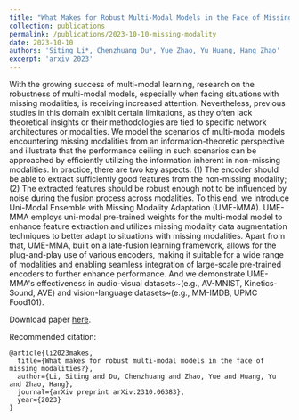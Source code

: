 ```yaml
---
title: "What Makes for Robust Multi-Modal Models in the Face of Missing Modalities?"
collection: publications
permalink: /publications/2023-10-10-missing-modality
date: 2023-10-10
authors: 'Siting Li*, Chenzhuang Du*, Yue Zhao, Yu Huang, Hang Zhao'
excerpt: 'arxiv 2023'
---
```

With the growing success of multi-modal learning, research on the robustness of multi-modal models, especially when facing situations with missing modalities, is receiving increased attention. Nevertheless, previous studies in this domain exhibit certain limitations, as they often lack theoretical insights or their methodologies are tied to specific network architectures or modalities. We model the scenarios of multi-modal models encountering missing modalities from an information-theoretic perspective and illustrate that the performance ceiling in such scenarios can be approached by efficiently utilizing the information inherent in non-missing modalities. In practice, there are two key aspects: (1) The encoder should be able to extract sufficiently good features from the non-missing modality; (2) The extracted features should be robust enough not to be influenced by noise during the fusion process across modalities. To this end, we introduce Uni-Modal Ensemble with Missing Modality Adaptation (UME-MMA). UME-MMA employs uni-modal pre-trained weights for the multi-modal model to enhance feature extraction and utilizes missing modality data augmentation techniques to better adapt to situations with missing modalities. Apart from that, UME-MMA, built on a late-fusion learning framework, allows for the plug-and-play use of various encoders, making it suitable for a wide range of modalities and enabling seamless integration of large-scale pre-trained encoders to further enhance performance. And we demonstrate UME-MMA's effectiveness in audio-visual datasets~(e.g., AV-MNIST, Kinetics-Sound, AVE) and vision-language datasets~(e.g., MM-IMDB, UPMC Food101).

Download paper [here](https://arxiv.org/pdf/2310.06383.pdf).

Recommended citation: 

```
@article{li2023makes,
  title={What makes for robust multi-modal models in the face of missing modalities?},
  author={Li, Siting and Du, Chenzhuang and Zhao, Yue and Huang, Yu and Zhao, Hang},
  journal={arXiv preprint arXiv:2310.06383},
  year={2023}
}
```

